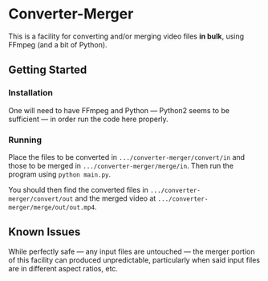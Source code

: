 # Converter-Merger

This is a facility for converting and/or merging video files **in bulk**, using FFmpeg (and a bit of Python).

## Getting Started

### Installation

One will need to have FFmpeg and Python &mdash; Python2 seems to be sufficient &mdash; in order run the code here properly.

### Running

Place the files to be converted in `.../converter-merger/convert/in` and those to be merged in `.../converter-merger/merge/in`. Then run the program using `python main.py`.

You should then find the converted files in `.../converter-merger/convert/out` and the merged video at `.../converter-merger/merge/out/out.mp4`.

## Known Issues

While perfectly safe &mdash; any input files are untouched &mdash; the merger portion of this facility can produced unpredictable, particularly when said input files are in different aspect ratios, etc.
